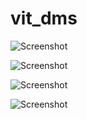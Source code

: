 # vit_dms
![Screenshot](https://github.com/armannurhidayat/vit_dms/blob/master/preview/Screenshot_1.png)

![Screenshot](https://github.com/armannurhidayat/vit_dms/blob/master/preview/Screenshot_2.png)

![Screenshot](https://github.com/armannurhidayat/vit_dms/blob/master/preview/Screenshot_3.png)

![Screenshot](https://github.com/armannurhidayat/vit_dms/blob/master/preview/Screenshot_4.png)
